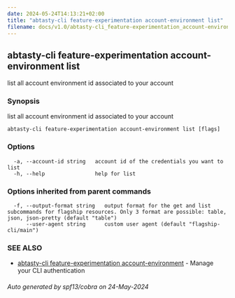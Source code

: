 ```yaml
---
date: 2024-05-24T14:13:21+02:00
title: "abtasty-cli feature-experimentation account-environment list"
filename: docs/v1.0/abtasty-cli_feature-experimentation_account-environment_list.md
---
```

## abtasty-cli feature-experimentation account-environment list

list all account environment id associated to your account

### Synopsis

list all account environment id associated to your account

```
abtasty-cli feature-experimentation account-environment list [flags]
```

### Options

```
  -a, --account-id string   account id of the credentials you want to list
  -h, --help                help for list
```

### Options inherited from parent commands

```
  -f, --output-format string   output format for the get and list subcommands for flagship resources. Only 3 format are possible: table, json, json-pretty (default "table")
      --user-agent string      custom user agent (default "flagship-cli/main")
```

### SEE ALSO

* [abtasty-cli feature-experimentation account-environment](/docs/v1.0/abtasty-cli_feature-experimentation_account-environment.md)	 - Manage your CLI authentication

###### Auto generated by spf13/cobra on 24-May-2024
